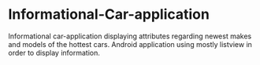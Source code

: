 # Informational-Car-application

Informational car-application displaying attributes regarding newest makes and models of the hottest cars. Android application using mostly listview in order to display information. 
